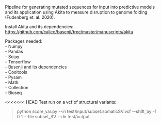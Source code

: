 Pipeline for generating mutated sequences for input into predictive models and its application using Akita to measure disruption to genome folding (Fudenberg et. al. 2020).
  
Install Akita and its dependencies:  
https://github.com/calico/basenji/tree/master/manuscripts/akita  
  
Packages needed:  
	- Numpy    
	- Pandas  
	- Scipy   
	- Tensorflow  
	- Basenji and its dependencies  
	- Cooltools  
	- Pysam   
	- Math  
	- Collection  
	- Bioseq  

<<<<<<< HEAD
Test run on a vcf of structural variants:  
> python score_var.py --in test/input/subset.somaticSV.vcf --shift_by -1 0 1 --file subset_SV --dir test/output



